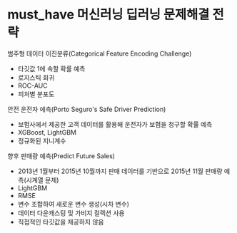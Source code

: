 # must_have 머신러닝 딥러닝 문제해결 전략

범주형 데이터 이진분류(Categorical Feature Encoding Challenge)
- 타깃값 1에 속할 확률 예측
- 로지스틱 회귀
- ROC-AUC
- 피처별 분포도

안전 운전자 에측(Porto Seguro's Safe Driver Prediction)
  - 보험사에서 제공한 고객 데이터를 활용해 운전자가 보험을 청구할 확률 예측
  - XGBoost, LightGBM
  - 정규화된 지니계수

향후 판매량 예측(Predict Future Sales)
  - 2013년 1월부터 2015년 10월까지 판매 데이터를 기반으로 2015년 11월 판매량 예측(시계열 문제)
  - LightGBM
  - RMSE
  - 변수 조합하여 새로운 변수 생성(시차 변수)
  - 데이터 다운캐스팅 및 가비지 컬렉션 사용
  - 직접적인 타깃값을 제공하지 않음
